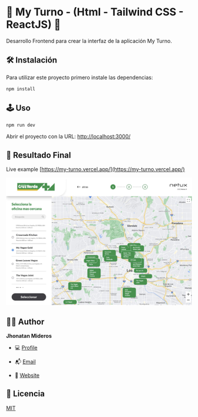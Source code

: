 # 🚀 My Turno - (Html - Tailwind CSS - ReactJS) 🚀

Desarrollo Frontend para crear la interfaz de la aplicación My Turno.

## 🛠️ Instalación

Para utilizar este proyecto primero instale las dependencias:

```bash
npm install
```

## 🕹 Uso

```bash
npm run dev
```

Abrir el proyecto con la URL: [http://localhost:3000/](http://localhost:3000/ 'Link')

## 🔖 Resultado Final

Live example [https://my-turno.vercel.app/](https://my-turno.vercel.app/)

![](/screenshot.png?raw=true 'Screenshot')

## 🧑🏻 Author

**Jhonatan Mideros**

- 💻 [Profile](https://github.com/jonmid 'Jhonatan Mideros')

- 📬 [Email](mailto:jonmid.mideros@gmail.com?subject=Hi%20from%20Project%20GitHub 'Hi!')

- 📌 [Website](https://portafolio-jonmid.vercel.app/ 'Welcome')

## 📝 Licencia

[MIT](https://choosealicense.com/licenses/mit/)
